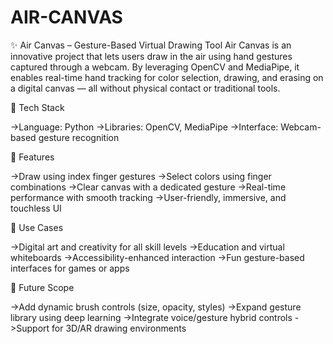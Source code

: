 # AIR-CANVAS
✨ Air Canvas – Gesture-Based Virtual Drawing Tool
Air Canvas is an innovative project that lets users draw in the air using hand gestures captured through a webcam. By leveraging OpenCV and MediaPipe, it enables real-time hand tracking for color selection, drawing, and erasing on a digital canvas — all without physical contact or traditional tools.

🔧 Tech Stack

->Language: Python
->Libraries: OpenCV, MediaPipe
->Interface: Webcam-based gesture recognition

🎯 Features

->Draw using index finger gestures
->Select colors using finger combinations
->Clear canvas with a dedicated gesture
->Real-time performance with smooth tracking
->User-friendly, immersive, and touchless UI

📌 Use Cases

->Digital art and creativity for all skill levels
->Education and virtual whiteboards
->Accessibility-enhanced interaction
->Fun gesture-based interfaces for games or apps

🚀 Future Scope

->Add dynamic brush controls (size, opacity, styles)
->Expand gesture library using deep learning
->Integrate voice/gesture hybrid controls
->Support for 3D/AR drawing environments
